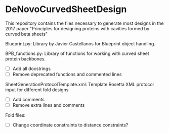# DeNovoCurvedSheetDesign
This repository contains the files necessary to generate most designs in the 2017 paper "Principles for designing proteins with cavities formed by curved beta sheets"

Blueprint.py: Library by Javier Castellanos for Blueprint object handling.

BPB_functions.py: Library of functions for working with curved sheet protein backbones.
- [ ] Add all docstrings
- [ ] Remove deprecated functions and commented lines

SheetGenerationProtocolTemplate.xml: Template Rosetta XML protocol input for different fold designs
- [ ] Add comments
- [ ] Remove extra lines and comments

Fold files:

- [ ] Change coordinate constraints to distance constraints?

